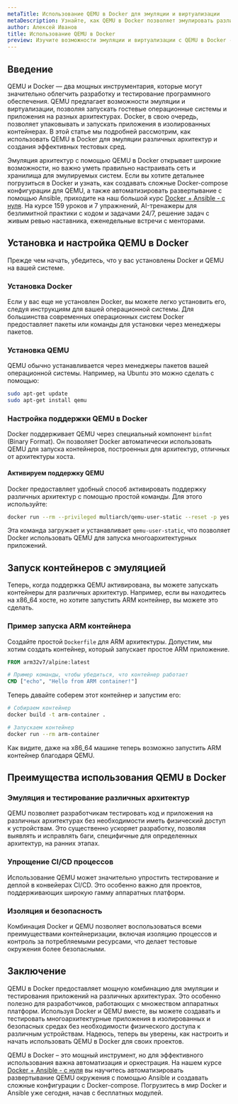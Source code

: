 ```yaml
---
metaTitle: Использование QEMU в Docker для эмуляции и виртуализации
metaDescription: Узнайте, как QEMU в Docker позволяет эмулировать различные архитектуры и системы - от настройки окружения до запуска контейнеров с эмуляцией
author: Алексей Иванов
title: Использование QEMU в Docker
preview: Изучите возможности эмуляции и виртуализации с QEMU в Docker - узнайте как настраивать и запускать контейнеры для различных архитектур с помощью QEMU
---
```


## Введение

QEMU и Docker — два мощных инструментария, которые могут значительно облегчить разработку и тестирование программного обеспечения. QEMU предлагает возможности эмуляции и виртуализации, позволяя запускать гостевые операционные системы и приложения на разных архитектурах. Docker, в свою очередь, позволяет упаковывать и запускать приложения в изолированных контейнерах. В этой статье мы подробней рассмотрим, как использовать QEMU в Docker для эмуляции различных архитектур и создания эффективных тестовых сред.

Эмуляция архитектур с помощью QEMU в Docker открывает широкие возможности, но важно уметь правильно настраивать сеть и хранилища для эмулируемых систем. Если вы хотите детальнее погрузиться в Docker и узнать, как создавать сложные Docker-compose конфигурации для QEMU, а также автоматизировать развертывание с помощью Ansible, приходите на наш большой курс [Docker + Ansible - с нуля](https://purpleschool.ru/course/docker?utm_source=knowledgebase&utm_medium=text&utm_campaign=Ispolzovanie_QEMU_v_Docker). На курсе 159 уроков и 7 упражнений, AI-тренажеры для безлимитной практики с кодом и задачами 24/7, решение задач с живым ревью наставника, еженедельные встречи с менторами.

## Установка и настройка QEMU в Docker

Прежде чем начать, убедитесь, что у вас установлены Docker и QEMU на вашей системе. 

### Установка Docker

Если у вас еще не установлен Docker, вы можете легко установить его, следуя инструкциям для вашей операционной системы. Для большинства современных операционных систем Docker предоставляет пакеты или команды для установки через менеджеры пакетов.

### Установка QEMU

QEMU обычно устанавливается через менеджеры пакетов вашей операционной системы. Например, на Ubuntu это можно сделать с помощью:

```bash
sudo apt-get update
sudo apt-get install qemu
```

### Настройка поддержки QEMU в Docker

Docker поддерживает QEMU через специальный компонент `binfmt` (Binary Format). Он позволяет Docker автоматически использовать QEMU для запуска контейнеров, построенных для архитектур, отличных от архитектуры хоста.

#### Активируем поддержку QEMU

Docker предоставляет удобный способ активировать поддержку различных архитектур с помощью простой команды. Для этого используйте:

```bash
docker run --rm --privileged multiarch/qemu-user-static --reset -p yes
```

Эта команда загружает и устанавливает `qemu-user-static`, что позволяет Docker использовать QEMU для запуска многоархитектурных приложений.

## Запуск контейнеров с эмуляцией

Теперь, когда поддержка QEMU активирована, вы можете запускать контейнеры для различных архитектур. Например, если вы находитесь на x86_64 хосте, но хотите запустить ARM контейнер, вы можете это сделать.

### Пример запуска ARM контейнера

Создайте простой `Dockerfile` для ARM архитектуры. Допустим, мы хотим создать контейнер, который запускает простое ARM приложение.

```Dockerfile
FROM arm32v7/alpine:latest

# Пример команды, чтобы убедиться, что контейнер работает
CMD ["echo", "Hello from ARM container!"]
```

Теперь давайте соберем этот контейнер и запустим его:

```bash
# Собираем контейнер
docker build -t arm-container .

# Запускаем контейнер
docker run --rm arm-container
```

Как видите, даже на x86_64 машине теперь возможно запустить ARM контейнер благодаря QEMU.

## Преимущества использования QEMU в Docker

### Эмуляция и тестирование различных архитектур

QEMU позволяет разработчикам тестировать код и приложения на различных архитектурах без необходимости иметь физический доступ к устройствам. Это существенно ускоряет разработку, позволяя выявлять и исправлять баги, специфичные для определенных архитектур, на ранних этапах.

### Упрощение CI/CD процессов

Использование QEMU может значительно упростить тестирование и деплой в конвейерах CI/CD. Это особенно важно для проектов, поддерживающих широкую гамму аппаратных платформ.

### Изоляция и безопасность

Комбинация Docker и QEMU позволяет воспользоваться всеми преимуществами контейнеризации, включая изоляцию процессов и контроль за потребляемыми ресурсами, что делает тестовые окружения более безопасными.

## Заключение

QEMU в Docker предоставляет мощную комбинацию для эмуляции и тестирования приложений на различных архитектурах. Это особенно полезно для разработчиков, работающих с множеством аппаратных платформ. Используя Docker и QEMU вместе, вы можете создавать и тестировать многоархитектурные приложения в изолированных и безопасных средах без необходимости физического доступа к различным устройствам. Надеюсь, теперь вы уверены, как настроить и начать использовать QEMU в Docker для своих проектов.

QEMU в Docker – это мощный инструмент, но для эффективного использования важна автоматизация и оркестрация. На нашем курсе [Docker + Ansible - с нуля](https://purpleschool.ru/course/docker?utm_source=knowledgebase&utm_medium=text&utm_campaign=Ispolzovanie_QEMU_v_Docker) вы научитесь автоматизировать развертывание QEMU окружения с помощью Ansible и создавать сложные конфигурации с Docker-compose. Погрузитесь в мир Docker и Ansible уже сегодня, начав с бесплатных модулей.
